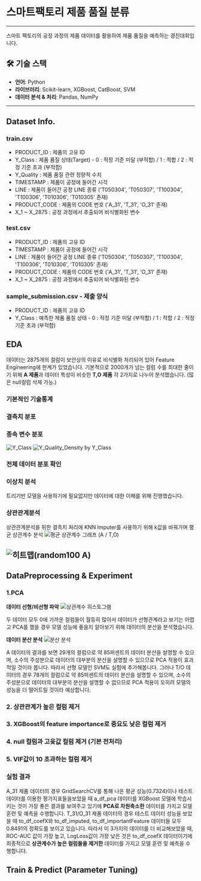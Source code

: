 # 스마트팩토리 제품 품질 분류
--------------------------------------
스마트 팩토리의 공정 과정의 제품 데이터를 활용하여 제품 품질을 예측하는 경진대회입니다.

## 🛠️ 기술 스택
- **언어**: Python  
- **라이브러리**: Scikit-learn, XGBoost, CatBoost, SVM
- **데이터 분석 & 처리**: Pandas, NumPy
----------------------------------

## Dataset Info.
### train.csv
- PRODUCT_ID : 제품의 고유 ID
- Y_Class : 제품 품질 상태(Target) - 0 : 적정 기준 미달 (부적합) / 1 : 적합 / 2 : 적정 기준 초과 (부적합)
- Y_Quality : 제품 품질 관련 정량적 수치
- TIMESTAMP : 제품이 공정에 들어간 시각
- LINE : 제품이 들어간 공정 LINE 종류 ('T050304', 'T050307', 'T100304', 'T100306', 'T010306', 'T010305' 존재)
- PRODUCT_CODE : 제품의 CODE 번호 ('A_31', 'T_31', 'O_31' 존재)
- X_1 ~ X_2875 : 공정 과정에서 추출되어 비식별화된 변수

### test.csv
- PRODUCT_ID : 제품의 고유 ID
- TIMESTAMP : 제품이 공정에 들어간 시각
- LINE : 제품이 들어간 공정 LINE 종류 ('T050304', 'T050307', 'T100304', 'T100306', 'T010306', 'T010305' 존재)
- PRODUCT_CODE : 제품의 CODE 번호 ('A_31', 'T_31', 'O_31' 존재)
- X_1 ~ X_2875 : 공정 과정에서 추출되어 비식별화된 변수

### sample_submission.csv - 제출 양식
- PRODUCT_ID : 제품의 고유 ID
- Y_Class : 예측한 제품 품질 상태 - 0 : 적정 기준 미달 (부적합) / 1 : 적합 / 2 : 적정 기준 초과 (부적합)

## EDA
데이터는 2875개의 컬럼이 보안상의 이유로 비식별화 처리되어 있어 Feature Engineering에 한계가 있었습니다.
기본적으로 2000개가 넘는 컬럼 수를 최대한 줄이기 위해 **A 제품**과 데이터 특성이 비슷한 **T,O 제품** 각 2가지로 나누어 분석했습니다. (많은 null컬럼 삭제 가능.)
### 기본적인 기술통계
### 결측치 분포
### 종속 변수 분포
![Y_Class](https://github.com/user-attachments/assets/2f8f9950-a846-4cf4-a484-c73744a2b21e)
![Y_Quality_Density by Y_Class](https://github.com/user-attachments/assets/c0732bfd-5633-4fb2-bde8-5dbc6747e2d3)
### 전체 데이터 분포 확인
### 이상치 분석
트리기반 모델을 사용하기에 필요없지만 데이터에 대한 이해를 위해 진행했습니다.

### 상관관계분석
상관관계분석을 위한 결측치 처리에 KNN Imputer를 사용하기 위해 k값을 바꿔가며 평균 상관계수 분석
![평균 상관계수 그래프 (A / T,O)](https://github.com/user-attachments/assets/87e05475-e082-4e0e-80ba-a5c2eace0d80)

![히트맵(random100 A)](https://github.com/user-attachments/assets/06b53298-5e91-422e-afc0-be3e9e730d1c)
--------------------------------------
## DataPreprocessing & Experiment
### 1.PCA
**데이터 선형/비선형 파악**
![상관계수 히스토그램](https://github.com/user-attachments/assets/ca33da53-a9ac-4f0f-bf51-d97d7aab5948)

두 데이터 모두 0에 가까운 컬럼들이 월등히 많아서 데이터가 선형관계라고 보기는 어렵고 PCA를 했을 경우 모델 성능에 좋을지 알아보기 위해 데이터의 분산을 분석했습니다.

**데이터 분산 분석**
![분산 분석](https://github.com/user-attachments/assets/aa96f6d2-37b1-4a9f-9dcb-6493ab44badd)

A 데이터의 결과를 보면 29개의 컬럼으로 약 85퍼센트의 데이터 분산을 설명할 수 있으며, 소수의 주성분으로 데이터의 대부분의 분산을 설명할 수 있으므로 PCA 적용이 효과적일 것이라 봅니다. 따라서 선형 모델인 SVM도 실험에 추가해봅니다. 
그러나 T/O 데이터의 경우 78개의 컬럼으로 약 85퍼센트의 데이터 분산을 설명할 수 있으며, 소수의 주성분으로 데이터의 대부분의 분산을 설명할 수 없으므로 PCA 적용이 오히려 모델의 성능을 더 떨어트릴 것이라 예상합니다. 
### 2. 상관관계가 높은 컬럼 제거
### 3. XGBoost의 feature importance로 중요도 낮은 컬럼 제거
### 4. null 컬럼과 고윳값 컬럼 제거 (기본 전처리)
### 5. VIF값이 10 초과하는 컬럼 제거
### 실험 결과
A_31 제품 데이터의 경우 GridSearchCV를 통해 나온 평균 성능(0.7324)이나 테스트 데이터를 이용한 평가지표들을보았을 때 a_df_pca 데이터를 XGBoost 모델에 학습시키는 것이 가장 좋은 결과를 보여주고 있기에 **PCA로 차원축소한** 데이터를 가지고 모델 훈련 및 예측을 수행합니다.
T_31/O_31 제품 데이터의 경우 테스트 데이터 성능을 보았을 때 to_df_coefX와 to_df_imputed, to_df_importantFeature 데이터들 모두 0.8491의 정확도를 보이고 있습니다. 따라서 이 3가지의 데이터를 더 비교해보았을 때, ROC-AUC 값이 가장 높고, LogLoss값이 가장 낮은 것은 to_df_coefX 데이터이기에 최종적으로 **상관계수가 높은 컬럼들을 제거한** 데이터를 가지고 모델 훈련 및 예측을 수행합니다.

## Train & Predict (Parameter Tuning)
